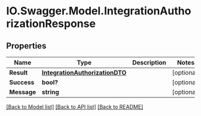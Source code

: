 # IO.Swagger.Model.IntegrationAuthorizationResponse
## Properties

Name | Type | Description | Notes
------------ | ------------- | ------------- | -------------
**Result** | [**IntegrationAuthorizationDTO**](IntegrationAuthorizationDTO.md) |  | [optional] 
**Success** | **bool?** |  | [optional] 
**Message** | **string** |  | [optional] 

[[Back to Model list]](../README.md#documentation-for-models) [[Back to API list]](../README.md#documentation-for-api-endpoints) [[Back to README]](../README.md)

